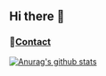 ## Hi there 👋
### 💌<a href="mailto:akfncl217@daum.net">Contact</a>

[![Anurag's github stats](https://github-readme-stats.vercel.app/api?username=baegofda)](https://github.com/anuraghazra/github-readme-stats)

<!--
**baegofda/baegofda** is a ✨ _special_ ✨ repository because its `README.md` (this file) appears on your GitHub profile.

Here are some ideas to get you started:

- 🔭 I’m currently working on ...
- 🌱 I’m currently learning ...
- 👯 I’m looking to collaborate on ...
- 🤔 I’m looking for help with ...
- 💬 Ask me about ...
- 📫 How to reach me: ...
- 😄 Pronouns: ...
- ⚡ Fun fact: ...
-->
